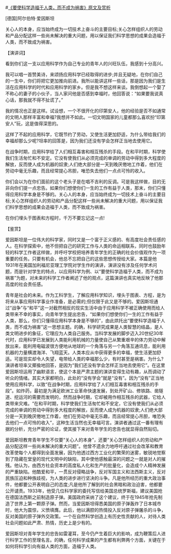 #[《要使科学造福于人类，而不成为祸害》原文及赏析](https://www.vrrw.net/wx/14786.html)

[德国]阿尔伯特·爱因斯坦

关心人的本身，应当始终成为一切技术上奋斗的主要目标;关心怎样组织人的劳动和产品分配这样一些尚未解决的重大问题，用以保证我们科学思想的成果会造福于人类，而不致成为祸害。

【演讲词】

看到你们这一支以应用科学作为自己专业的青年人的兴旺队伍，我感到十分高兴。

我可以唱一首赞美诗，来颂扬应用科学已经取得的进步;并且无疑地，在你们自己的一生中，你们将把它更加推向前进。我所以能讲这样一些话，那是因为我们是生活在应用科学的时代和应用科学的家乡。但是我不想这样来谈。我倒想起一个娶了不称心的妻子的小伙子，当人家问他是否感到幸福时，他回答说：“如果要我说真心话，那我就不得不扯谎了。”

我的情况也正是这样。试设想，一个不很开化的印第安人，他的经验是否不如通常的文明人那样丰富和幸福?我想并不如此。一切文明国家的儿童都那么喜欢扮“印第安人”玩，这是值得深思的。

这样了不起的应用科学，它既节约了劳动，又使生活更加舒适，为什么带给我们的幸福却那么少呢?坦率的回答是，因为我们还没有学会怎样正当地去使用它。

在战争时期，应用科学给了人们相互毒害和相互残杀的手段。在和平时期，科学使我们生活匆忙和不安定。它没有使我们从必须完成的单调的劳动中得到多大程度的解放，反而使人成为机器的奴隶;人们绝大部分是一天到晚厌倦地工作着，他们在劳动中毫无乐趣，而且经常提心吊胆，唯恐失去他们一点点可怜的收入。

你们会以为在你们面前的这个老头子是在唱不吉利的反调。可是我这样做，目的无非向你们提一点忠告。如果你们想使你们一生的工作有益于人类，那末，你们只懂得应用科学本身是不够的。关心人的本身，应当始终成为一切技术上奋斗的主要目标;关心怎样组织人的劳动和产品分配这样一些尚未解决的重大问题，用以保证我们科学思想的成果会造福于人类，而不致成为祸害。

在你们埋头于图表和方程时，千万不要忘记这一点!



【鉴赏】

爱因斯坦是一位伟大的科学家，同时又是一个富于正义感的、有高度社会责任感的人。在科学探索中，他不但把自己的研究工作与人类的命运相联系，同时也鼓励年轻的科学工作者这样做，并呼吁学校把培养青年学生的正确的社会价值观作为一项重要的任务。只要有机会，他总不忘把自己的这些思想传授给大家。本篇是他1931年在美国加利福尼亚理工学院对学生作的演讲，演讲没有涉及任何学术问题，而是针对学生的特点，以应用科学为例、以“要使科学造福于人类，而不成为祸害”为题，对未来的科学工作者阐述了他的观点，这篇演讲也真实地反映了他那高度的社会责任感。

青年是社会的未来。作为工科学生，了解应用科学知识，埋头于图表、方程，是为将来从事应用科学事业作准备，是必需的;但仅限于此又是不够的。爱因斯坦通过“战争”与“和平”这一对截然相反的现实生活中由于应用科学不被正确使用而给人类带来不幸的事实，向青年学生提出忠告，“如果你们想使你们一生的工作有益于人类，那么，你们只懂得应用科学本身是不够的”，由此烘托出“要使科学造福于人类，而不成为祸害”这一思想主题。的确，科学研究成果是人类智慧的结晶，是人类文明进步的象征，它理应为人类自己服务。当科学发展的脚步迈入20世纪30年代时，应用科学已发展到人类能利用机械的力量使自己从繁重艰辛的体力劳动中解放出来，能利用电磁波很方便地从地球的一个角落与另一个角落互通讯息，能利用机器的力量横渡海洋、飞翔蓝天。人类本应从中获得更多的幸福，使生活更加舒适。可是现实却令人失望，电带给人类的幸福那么少，有时甚至是祸害。为什么?演讲者坦率又揶揄地回答，是因为“我们还没有学会怎样正当地去使用它”。在这里爱因斯坦运用了幽默语言，使这个本是严肃主题的演讲变得生动有趣，从而调动了听众的情绪。其实大家都明白，此处的“没有学会”就是“没有”。因为“没有”正当地使用应用科学，以致“在战争时期，应用科学给了人们相互毒害和相互残杀的手段”。如炸药，最初是为满足欧洲工业革命快速发展，到处开矿山、修铁路、凿隧道、挖运河的需要而发明的，然而战争时期，它却被用作相互残杀的武器，它给人类带来灾难。“在和平时期，科学使我们生活匆忙和不安定，它没有使我们从必须完成的单调的劳动中得到多大程度的解放，反而使人成为机器的奴隶;人们绝大部分是一天到晚厌倦地工作着，他们在劳动中毫无乐趣，而且经常提心吊胆，唯恐失去他们一点可怜的收入”，这种生活当然也无幸福可言。演讲者通过这一番有理有据的分析，充分严密的论证，使其接下来对青年学生的忠告也就显得自然贴切。

爱因斯坦教育青年学生不仅要“关心人的本身”，还要“关心怎样组织人的劳动和产品分配这样一些尚未解决的重大问题”。他曾不遗余力地呼吁通过社会改革和教育改革使每个人都得到全面发展，因为他透过西方工业化的繁荣的迷雾，敏锐地觉察到了隐藏在堂皇的现代文明中的缺陷，其中使他感触最深的问题之一就是对人的摧残。他认为，由西方社会资本的高度私人化和生产的批量化，会造成个人精神发展的严重缺陷。他酷爱和平，一贯反对侵略战争，反对军国主义和法西斯主义，反对民族压迫和种族歧视，为人类的进步进行坚决的斗争。凡是他所经历的重大政治事件，他都要公开表明自己的态度;凡是他所了解到的社会黑暗和政治迫害，他都要公开谴责。1933年，他受几位科学家的委托写信给美国总统罗斯福，建议美国抢在德国法西斯之前制造原子弹。美国政府采纳了这个建议，终于在1945年抢先制造了世界上第一颗原子弹。然而，当爱因斯坦得悉美国的原子弹轰炸了日本城市时，他大为震惊，义愤填膺。此后，他以满腔的热情投入反对原子弹屠杀的斗争，反对美国的原子弹外交政策。一个在自然科学创造上有历史性贡献的人，对待人类社会问题如此严肃、热情，历史上是少有的。

爱因斯坦对青年学生的忠告如雷灌耳，至今仍产生着巨大的影响，成为鞭策后人进行科学工作的至理名言。的确，任何科学成果的产生都有利弊两个方面，关键在于如何将科学引向有益人类的方面，造福于人类。

